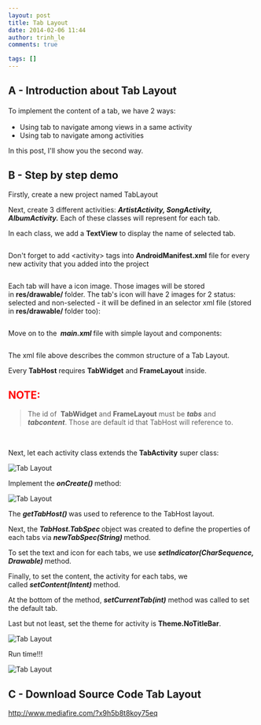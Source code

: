 ```yaml
---
layout: post
title: Tab Layout
date: 2014-02-06 11:44
author: trinh_le
comments: true

tags: []
---
```


<h2>A - Introduction about Tab Layout</h2>
<span style="font-size: 14px; line-height: 1.5em;">To implement the content of a tab, we have 2 ways:</span>
<ul>
	<li>Using tab to navigate among views in a same activity</li>
	<li>Using tab to navigate among activities</li>
</ul>
In this post, I'll show you the second way.

<!--more-->
<h2>B - Step by step demo</h2>
Firstly, create a new project named TabLayout

Next, create 3 different activities: <em><strong>ArtistActivity, SongActivity, AlbumActivity.</strong></em> Each of these classes will represent for each tab.

In each class, we add a <strong>TextView</strong> to display the name of selected tab.

<img class="aligncenter" src="http://i1189.photobucket.com/albums/z427/khanhtrinhspk/Image%20Source%20Code/1-7.png" alt="" />

<!--more-->

Don't forget to add &lt;activity&gt; tags into <strong>AndroidManifest.xml</strong> file for every new activity that you added into the project

<img class="aligncenter" src="http://i1189.photobucket.com/albums/z427/khanhtrinhspk/Image%20Source%20Code/7-3.png" alt="" />

Each tab will have a icon image. Those images will be stored in <strong>res/drawable/ </strong>folder. The tab's icon will have 2 images for 2 status: selected and non-selected - it will be defined in an selector xml file (stored in <strong>res/drawable/ </strong>folder too):

<img class="aligncenter" src="http://i1189.photobucket.com/albums/z427/khanhtrinhspk/Image%20Source%20Code/2-8.png" alt="" />

Move on to the <em><strong> main.xml</strong></em><strong> </strong>file with simple layout and components:

<img class="aligncenter" src="http://i1189.photobucket.com/albums/z427/khanhtrinhspk/Image%20Source%20Code/3-7.png" alt="" />

The xml file above describes the common structure of a Tab Layout.

Every <strong>TabHost</strong> requires <strong>TabWidget</strong> and <strong>FrameLayout</strong> inside.
<h2><span style="color: #ff0000;">NOTE:</span></h2>
<blockquote>The id of  <strong>TabWidget</strong> and <strong>FrameLayout</strong> must be <em><strong>tabs</strong> </em>and <em><strong>tabcontent</strong></em>. Those are default id that TabHost will reference to.</blockquote>
&nbsp;

Next, let each activity class extends the <strong>TabActivity</strong> super class:

<img class="aligncenter" src="http://i1189.photobucket.com/albums/z427/khanhtrinhspk/Image%20Source%20Code/4-6.png" alt="Tab Layout" />

Implement the <em><strong>onCreate()</strong></em><strong> </strong>method:

<img class="aligncenter" src="http://i1189.photobucket.com/albums/z427/khanhtrinhspk/Image%20Source%20Code/5-5.png" alt="Tab Layout" />

The <em><strong>getTabHost()</strong></em><strong> </strong>was used to reference to the TabHost layout.

Next, the <em><strong>TabHost.TabSpec</strong></em><strong> </strong>object was created to define the properties of each tabs via <em><strong>newTabSpec(String)</strong></em><strong> </strong>method.

To set the text and icon for each tabs, we use <em><strong>setIndicator(CharSequence, Drawable)</strong></em><strong> </strong>method.

Finally, to set the content, the activity for each tabs, we called <em><strong>setContent(Intent)</strong></em><strong> </strong>method.

At the bottom of the method, <em><strong>setCurrentTab(int)</strong></em> method was called to set the default tab.

Last but not least, set the theme for activity is <strong>Theme.NoTitleBar</strong>.

<img class="aligncenter" src="http://i1189.photobucket.com/albums/z427/khanhtrinhspk/Image%20Source%20Code/6-4.png" alt="Tab Layout" />

Run time!!!

<img class="aligncenter" src="http://i1189.photobucket.com/albums/z427/khanhtrinhspk/Image%20Source%20Code/8-3.png" alt="Tab Layout" />
<h2 style="text-align: left;">C - Download Source Code Tab Layout</h2>
<p style="text-align: left;"><a href="http://www.mediafire.com/?x9h5b8t8koy75eq" target="_blank">http://www.mediafire.com/?x9h5b8t8koy75eq</a></p>
